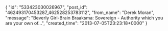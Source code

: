  {
   "id": "533423030026967",
   "post_id": "462493170453287_462528253783112",
   "from_name": "Derek Moran",
   "message": "Beverly Girl-Brain Braaksma: Sovereign - Authority which you are your own of...",
   "created_time": "2013-07-05T23:23:18+0000"
 }
